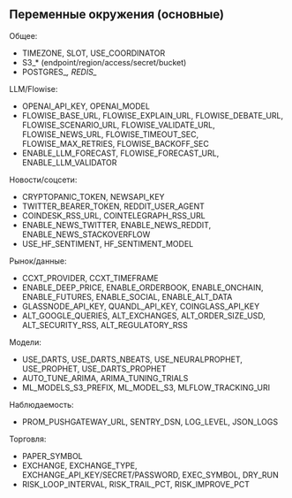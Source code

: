 ## Переменные окружения (основные)

Общее:
- TIMEZONE, SLOT, USE_COORDINATOR
- S3_* (endpoint/region/access/secret/bucket)
- POSTGRES_*, REDIS_*

LLM/Flowise:
- OPENAI_API_KEY, OPENAI_MODEL
- FLOWISE_BASE_URL, FLOWISE_EXPLAIN_URL, FLOWISE_DEBATE_URL, FLOWISE_SCENARIO_URL, FLOWISE_VALIDATE_URL, FLOWISE_NEWS_URL, FLOWISE_TIMEOUT_SEC, FLOWISE_MAX_RETRIES, FLOWISE_BACKOFF_SEC
- ENABLE_LLM_FORECAST, FLOWISE_FORECAST_URL, ENABLE_LLM_VALIDATOR

Новости/соцсети:
- CRYPTOPANIC_TOKEN, NEWSAPI_KEY
- TWITTER_BEARER_TOKEN, REDDIT_USER_AGENT
- COINDESK_RSS_URL, COINTELEGRAPH_RSS_URL
- ENABLE_NEWS_TWITTER, ENABLE_NEWS_REDDIT, ENABLE_NEWS_STACKOVERFLOW
- USE_HF_SENTIMENT, HF_SENTIMENT_MODEL

Рынок/данные:
- CCXT_PROVIDER, CCXT_TIMEFRAME
- ENABLE_DEEP_PRICE, ENABLE_ORDERBOOK, ENABLE_ONCHAIN, ENABLE_FUTURES, ENABLE_SOCIAL, ENABLE_ALT_DATA
- GLASSNODE_API_KEY, QUANDL_API_KEY, COINGLASS_API_KEY
- ALT_GOOGLE_QUERIES, ALT_EXCHANGES, ALT_ORDER_SIZE_USD, ALT_SECURITY_RSS, ALT_REGULATORY_RSS

Модели:
- USE_DARTS, USE_DARTS_NBEATS, USE_NEURALPROPHET, USE_PROPHET, USE_DARTS_PROPHET
- AUTO_TUNE_ARIMA, ARIMA_TUNING_TRIALS
- ML_MODELS_S3_PREFIX, ML_MODEL_S3, MLFLOW_TRACKING_URI

Наблюдаемость:
- PROM_PUSHGATEWAY_URL, SENTRY_DSN, LOG_LEVEL, JSON_LOGS

Торговля:
- PAPER_SYMBOL
- EXCHANGE, EXCHANGE_TYPE, EXCHANGE_API_KEY/SECRET/PASSWORD, EXEC_SYMBOL, DRY_RUN
- RISK_LOOP_INTERVAL, RISK_TRAIL_PCT, RISK_IMPROVE_PCT
